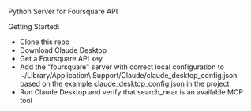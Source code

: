 Python Server for Foursquare API

Getting Started:

* Clone this repo
* Download Claude Desktop
* Get a Foursquare API key
* Add the "foursquare" server with correct local configuration to ~/Library/Application\ Support/Claude/claude_desktop_config.json based on the example claude_desktop_config.json in the project
* Run Claude Desktop and verify that search_near is an available MCP tool
